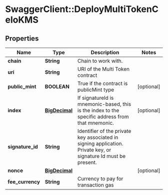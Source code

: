 # SwaggerClient::DeployMultiTokenCeloKMS

## Properties
Name | Type | Description | Notes
------------ | ------------- | ------------- | -------------
**chain** | **String** | Chain to work with. | 
**uri** | **String** | URI of the Multi Token contract | 
**public_mint** | **BOOLEAN** | True if the contract is publicMint type | [optional] 
**index** | [**BigDecimal**](BigDecimal.md) | If signatureId is mnemonic-based, this is the index to the specific address from that mnemonic. | [optional] 
**signature_id** | **String** | Identifier of the private key associated in signing application. Private key, or signature Id must be present. | 
**nonce** | [**BigDecimal**](BigDecimal.md) |  | [optional] 
**fee_currency** | **String** | Currency to pay for transaction gas | 

